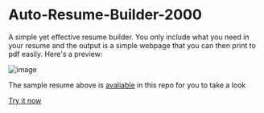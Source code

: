 # Auto-Resume-Builder-2000


A simple yet effective resume builder. You only include what you need in your resume and the output is a simple webpage that you can then print to pdf easily. Here's a preview:


![image](https://github.com/Hyrdaboo/Auto-Resume-Builder-2000/assets/67780454/2798e961-1aef-4956-8bf2-36d9b6b9b94d)

The sample resume above is <a href="https://github.com/Hyrdaboo/Auto-Resume-Builder-2000/blob/master/JohnDoe%20Resume.pdf">avaliable</a> in this repo for you to take a look

<a href="https://autoresumebuilder2000.w3spaces.com/">Try it now</a>

